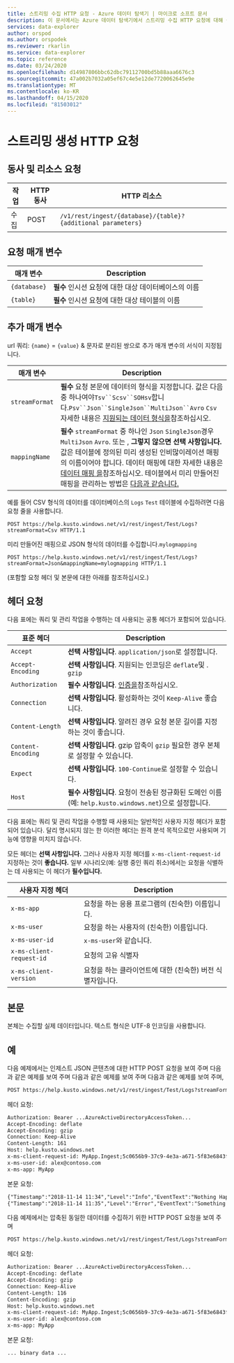 ```yaml
---
title: 스트리밍 수집 HTTP 요청 - Azure 데이터 탐색기 | 마이크로 소프트 문서
description: 이 문서에서는 Azure 데이터 탐색기에서 스트리밍 수집 HTTP 요청에 대해 설명합니다.
services: data-explorer
author: orspod
ms.author: orspodek
ms.reviewer: rkarlin
ms.service: data-explorer
ms.topic: reference
ms.date: 03/24/2020
ms.openlocfilehash: d14987806bbc62dbc79112700bd5b88aaa6676c3
ms.sourcegitcommit: 47a002b7032a05ef67c4e5e12de7720062645e9e
ms.translationtype: MT
ms.contentlocale: ko-KR
ms.lasthandoff: 04/15/2020
ms.locfileid: "81503012"
---
```

# <a name="streaming-ingestion-http-request"></a>스트리밍 생성 HTTP 요청

## <a name="request-verb-and-resource"></a>동사 및 리소스 요청

|작업    |HTTP 동사|HTTP 리소스                                               |
|----------|---------|------------------------------------------------------------|
|수집    |POST     |`/v1/rest/ingest/{database}/{table}?{additional parameters}`|

## <a name="request-parameters"></a>요청 매개 변수

| 매개 변수    |  Description                                                                                                |
|--------------|-------------------------------------------------------------------------------------------------------------|
| `{database}` | **필수** 인시션 요청에 대한 대상 데이터베이스의 이름                                          |
| `{table}`    | **필수** 인시션 요청에 대한 대상 테이블의 이름                                             |

## <a name="additional-parameters"></a>추가 매개 변수
url 쿼리: `{name}` = `{value}` & 문자로 분리된 쌍으로 추가 매개 변수의 서식이 지정됩니다.


| 매개 변수    |  Description                                                                                                |
|--------------|-------------------------------------------------------------------------------------------------------------|
|`streamFormat`| **필수** 요청 본문에 데이터의 형식을 지정합니다. 값은 다음 중 하나여야`Tsv``Scsv``SOHsv`합니다.`Psv``Json``SingleJson``MultiJson``Avro` `Csv` 자세한 내용은 [지원되는 데이터 형식을](https://docs.microsoft.com/azure/data-explorer/ingestion-supported-formats)참조하십시오.|
|`mappingName` | **필수** `streamFormat` 중 하나인 `Json` `SingleJson`경우 `MultiJson` `Avro`. 또는 , **그렇지 않으면 선택 사항입니다.** 값은 테이블에 정의된 미리 생성된 인비많이레이션 매핑의 이름이어야 합니다. 데이터 매핑에 대한 자세한 내용은 [데이터 매핑 을](../../management/mappings.md)참조하십시오. 테이블에서 미리 만들어진 매핑을 관리하는 방법은 [다음과 같습니다.](../../management/create-ingestion-mapping-command.md) |
              

예를 들어 CSV 형식의 데이터를 데이터베이스의 `Logs` `Test` 테이블에 수집하려면 다음 요청 줄을 사용합니다.

```
POST https://help.kusto.windows.net/v1/rest/ingest/Test/Logs?streamFormat=Csv HTTP/1.1
```

미리 만들어진 매핑으로 JSON 형식의 데이터를 수집합니다.`mylogmapping`

```
POST https://help.kusto.windows.net/v1/rest/ingest/Test/Logs?streamFormat=Json&mappingName=mylogmapping HTTP/1.1
```


(포함할 요청 헤더 및 본문에 대한 아래를 참조하십시오.)

## <a name="request-headers"></a>헤더 요청

다음 표에는 쿼리 및 관리 작업을 수행하는 데 사용되는 공통 헤더가 포함되어 있습니다.

|표준 헤더  |Description                                                                                                              |
|------------------|------------------------------------------------------------------------------------------------------------------------|
|`Accept`          |**선택 사항입니다**. `application/json`로 설정합니다.                                                                           |
|`Accept-Encoding` |**선택 사항입니다**. 지원되는 인코딩은 `deflate`및 . `gzip`                                                             |
|`Authorization`   |**필수 사항입니다**. [인증을](./authentication.md)참조하십시오.                                                                |
|`Connection`      |**선택 사항입니다**. 활성화하는 것이 `Keep-Alive` 좋습니다.                                                           |
|`Content-Length`  |**선택 사항입니다**. 알려진 경우 요청 본문 길이를 지정하는 것이 좋습니다.                                   |
|`Content-Encoding`|**선택 사항입니다**. gzip 압축이 `gzip` 필요한 경우 본체로 설정할 수 있습니다.                                 |
|`Expect`          |**선택 사항입니다**. `100-Continue`로 설정할 수 있습니다.                                                                             |
|`Host`            |**필수 사항입니다**. 요청이 전송된 정규화된 도메인 이름(예: `help.kusto.windows.net`)으로 설정합니다.|

다음 표에는 쿼리 및 관리 작업을 수행할 때 사용되는 일반적인 사용자 지정 헤더가 포함되어 있습니다. 달리 명시되지 않는 한 이러한 헤더는 원격 분석 목적으로만 사용되며 기능에 영향을 미치지 않습니다.

모든 헤더는 **선택 사항입니다.** 그러나 사용자 지정 헤더를 `x-ms-client-request-id` 지정하는 것이 **좋습니다.** 일부 시나리오(예: 실행 중인 쿼리 취소)에서는 요청을 식별하는 데 사용되는 이 헤더가 **필수입니다.**


|사용자 지정 헤더           |Description                                                                                               |
|------------------------|----------------------------------------------------------------------------------------------------------|
|`x-ms-app`              |요청을 하는 응용 프로그램의 (친숙한) 이름입니다.                                                |
|`x-ms-user`             |요청을 하는 사용자의 (친숙한) 이름입니다.                                                       |
|`x-ms-user-id`          |`x-ms-user`와 같습니다.                                                                                      |
|`x-ms-client-request-id`|요청의 고유 식별자                                                                      |
|`x-ms-client-version`   |요청을 하는 클라이언트에 대한 (친숙한) 버전 식별자입니다.                                      |

## <a name="body"></a>본문

본체는 수집할 실제 데이터입니다. 텍스트 형식은 UTF-8 인코딩을 사용합니다.

## <a name="examples"></a>예

다음 예제에서는 인제스트 JSON 콘텐츠에 대한 HTTP POST 요청을 보여 주며 다음과 같은 예제를 보여 주며 다음과 같은 예제를 보여 주며 다음과 같은 예제를 보여 주며,

```txt
POST https://help.kusto.windows.net/v1/rest/ingest/Test/Logs?streamFormat=Json&mappingName=mylogmapping HTTP/1.1
```

헤더 요청:

```txt
Authorization: Bearer ...AzureActiveDirectoryAccessToken...
Accept-Encoding: deflate
Accept-Encoding: gzip
Connection: Keep-Alive
Content-Length: 161
Host: help.kusto.windows.net
x-ms-client-request-id: MyApp.Ingest;5c0656b9-37c9-4e3a-a671-5f83e6843fce
x-ms-user-id: alex@contoso.com
x-ms-app: MyApp
```

본문 요청:

```txt
{"Timestamp":"2018-11-14 11:34","Level":"Info","EventText":"Nothing Happened"}
{"Timestamp":"2018-11-14 11:35","Level":"Error","EventText":"Something Happened"}
```

다음 예제에서는 압축된 동일한 데이터를 수집하기 위한 HTTP POST 요청을 보여 주며

```txt
POST https://help.kusto.windows.net/v1/rest/ingest/Test/Logs?streamFormat=Json&mappingName=mylogmapping HTTP/1.1
```

헤더 요청:

```txt
Authorization: Bearer ...AzureActiveDirectoryAccessToken...
Accept-Encoding: deflate
Accept-Encoding: gzip
Connection: Keep-Alive
Content-Length: 116
Content-Encoding: gzip
Host: help.kusto.windows.net
x-ms-client-request-id: MyApp.Ingest;5c0656b9-37c9-4e3a-a671-5f83e6843fce
x-ms-user-id: alex@contoso.com
x-ms-app: MyApp
```

본문 요청:

```
... binary data ...
```